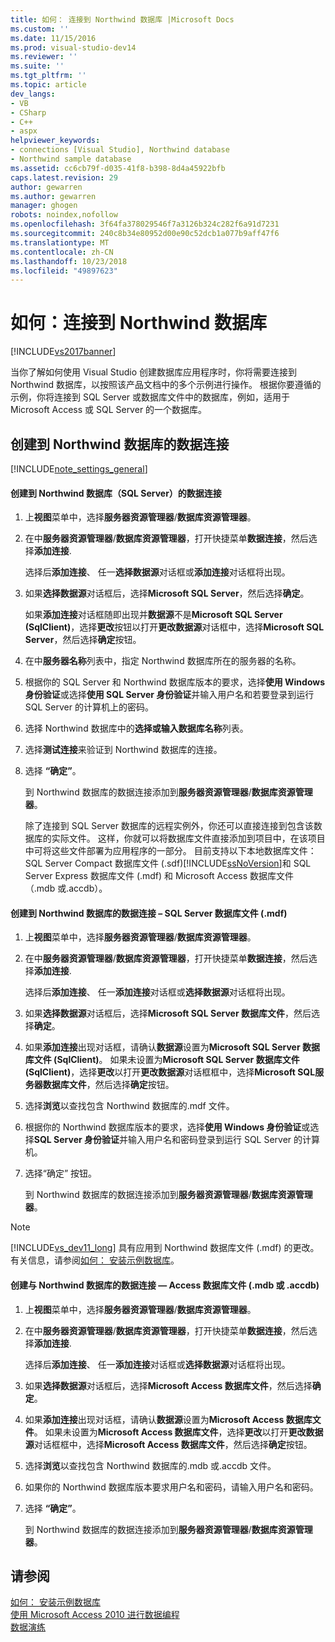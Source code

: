 ```yaml
---
title: 如何： 连接到 Northwind 数据库 |Microsoft Docs
ms.custom: ''
ms.date: 11/15/2016
ms.prod: visual-studio-dev14
ms.reviewer: ''
ms.suite: ''
ms.tgt_pltfrm: ''
ms.topic: article
dev_langs:
- VB
- CSharp
- C++
- aspx
helpviewer_keywords:
- connections [Visual Studio], Northwind database
- Northwind sample database
ms.assetid: cc6cb79f-d035-41f8-b398-8d4a45922bfb
caps.latest.revision: 29
author: gewarren
ms.author: gewarren
manager: ghogen
robots: noindex,nofollow
ms.openlocfilehash: 3f64fa378029546f7a3126b324c282f6a91d7231
ms.sourcegitcommit: 240c8b34e80952d00e90c52dcb1a077b9aff47f6
ms.translationtype: MT
ms.contentlocale: zh-CN
ms.lasthandoff: 10/23/2018
ms.locfileid: "49897623"
---
```

# <a name="how-to-connect-to-the-northwind-database"></a>如何：连接到 Northwind 数据库
[!INCLUDE[vs2017banner](../includes/vs2017banner.md)]

当你了解如何使用 Visual Studio 创建数据库应用程序时，你将需要连接到 Northwind 数据库，以按照该产品文档中的多个示例进行操作。 根据你要遵循的示例，你将连接到  SQL Server 或数据库文件中的数据库，例如，适用于 Microsoft Access 或 SQL Server 的一个数据库。  
  
## <a name="creating-data-connections-to-the-northwind-database"></a>创建到 Northwind 数据库的数据连接  
 [!INCLUDE[note_settings_general](../includes/note-settings-general-md.md)]  
  
#### <a name="to-create-a-data-connection-to-the-northwind-database-sql-server"></a>创建到 Northwind 数据库（SQL Server）的数据连接  
  
1. 上**视图**菜单中，选择**服务器资源管理器**/**数据库资源管理器**。  
  
2. 在中**服务器资源管理器**/**数据库资源管理器**，打开快捷菜单**数据连接**，然后选择**添加连接**.  
  
    选择后**添加连接**、 任一**选择数据源**对话框或**添加连接**对话框将出现。  
  
3. 如果**选择数据源**对话框后，选择**Microsoft SQL Server**，然后选择**确定**。  
  
    如果**添加连接**对话框随即出现并**数据源**不是**Microsoft SQL Server (SqlClient)**，选择**更改**按钮以打开**更改数据源**对话框中，选择**Microsoft SQL Server**，然后选择**确定**按钮。  
  
4. 在中**服务器名称**列表中，指定 Northwind 数据库所在的服务器的名称。  
  
5. 根据你的 SQL Server 和 Northwind 数据库版本的要求，选择**使用 Windows 身份验证**或选择**使用 SQL Server 身份验证**并输入用户名和若要登录到运行 SQL Server 的计算机上的密码。  
  
6. 选择 Northwind 数据库中的**选择或输入数据库名称**列表。  
  
7. 选择**测试连接**来验证到 Northwind 数据库的连接。  
  
8. 选择 **“确定”**。  
  
    到 Northwind 数据库的数据连接添加到**服务器资源管理器**/**数据库资源管理器**。  
  
   除了连接到 SQL Server 数据库的远程实例外，你还可以直接连接到包含该数据库的实际文件。 这样，你就可以将数据库文件直接添加到项目中，在该项目中可将这些文件部署为应用程序的一部分。 目前支持以下本地数据库文件： SQL Server Compact 数据库文件 (.sdf)[!INCLUDE[ssNoVersion](../includes/ssnoversion-md.md)]和 SQL Server Express 数据库文件 (.mdf) 和 Microsoft Access 数据库文件 （.mdb 或.accdb）。  
  
#### <a name="to-create-a-data-connection-to-the-northwind-databasesql-server-database-file-mdf"></a>创建到 Northwind 数据库的数据连接 – SQL Server 数据库文件 (.mdf)  
  
1.  上**视图**菜单中，选择**服务器资源管理器**/**数据库资源管理器**。  
  
2.  在中**服务器资源管理器**/**数据库资源管理器**，打开快捷菜单**数据连接**，然后选择**添加连接**.  
  
     选择后**添加连接**、 任一**添加连接**对话框或**选择数据源**对话框将出现。  
  
3.  如果**选择数据源**对话框后，选择**Microsoft SQL Server 数据库文件**，然后选择**确定**。  
  
4.  如果**添加连接**出现对话框，请确认**数据源**设置为**Microsoft SQL Server 数据库文件 (SqlClient)**。 如果未设置为**Microsoft SQL Server 数据库文件 (SqlClient)**，选择**更改**以打开**更改数据源**对话框框中，选择**Microsoft SQL服务器数据库文件**，然后选择**确定**按钮。  
  
5.  选择**浏览**以查找包含 Northwind 数据库的.mdf 文件。  
  
6.  根据你的 Northwind 数据库版本的要求，选择**使用 Windows 身份验证**或选择**SQL Server 身份验证**并输入用户名和密码登录到运行 SQL Server 的计算机。  
  
7.  选择“确定”  按钮。  
  
     到 Northwind 数据库的数据连接添加到**服务器资源管理器**/**数据库资源管理器**。  
  
> [!NOTE]
>  [!INCLUDE[vs_dev11_long](../includes/vs-dev11-long-md.md)] 具有应用到 Northwind 数据库文件 (.mdf) 的更改。 有关信息，请参阅[如何： 安装示例数据库](../data-tools/how-to-install-sample-databases.md)。  
  
#### <a name="to-create-a-data-connection-to-the-northwind-databaseaccess-database-file-mdb-or-accdb"></a>创建与 Northwind 数据库的数据连接 — Access 数据库文件 (.mdb 或 .accdb)  
  
1.  上**视图**菜单中，选择**服务器资源管理器**/**数据库资源管理器**。  
  
2.  在中**服务器资源管理器**/**数据库资源管理器**，打开快捷菜单**数据连接**，然后选择**添加连接**.  
  
     选择后**添加连接**、 任一**添加连接**对话框或**选择数据源**对话框将出现。  
  
3.  如果**选择数据源**对话框后，选择**Microsoft Access 数据库文件**，然后选择**确定**。  
  
4.  如果**添加连接**出现对话框，请确认**数据源**设置为**Microsoft Access 数据库文件**。 如果未设置为**Microsoft Access 数据库文件**，选择**更改**以打开**更改数据源**对话框框中，选择**Microsoft Access 数据库文件**，然后选择**确定**按钮。  
  
5.  选择**浏览**以查找包含 Northwind 数据库的.mdb 或.accdb 文件。  
  
6.  如果你的 Northwind 数据库版本要求用户名和密码，请输入用户名和密码。  
  
7.  选择 **“确定”**。  
  
     到 Northwind 数据库的数据连接添加到**服务器资源管理器**/**数据库资源管理器**。  
  
## <a name="see-also"></a>请参阅  
 [如何： 安装示例数据库](../data-tools/how-to-install-sample-databases.md)   
 [使用 Microsoft Access 2010 进行数据编程](http://msdn.microsoft.com/library/office/ff965871.aspx)   
 [数据演练](http://msdn.microsoft.com/library/15a88fb8-3bee-4962-914d-7a1f8bd40ec4)